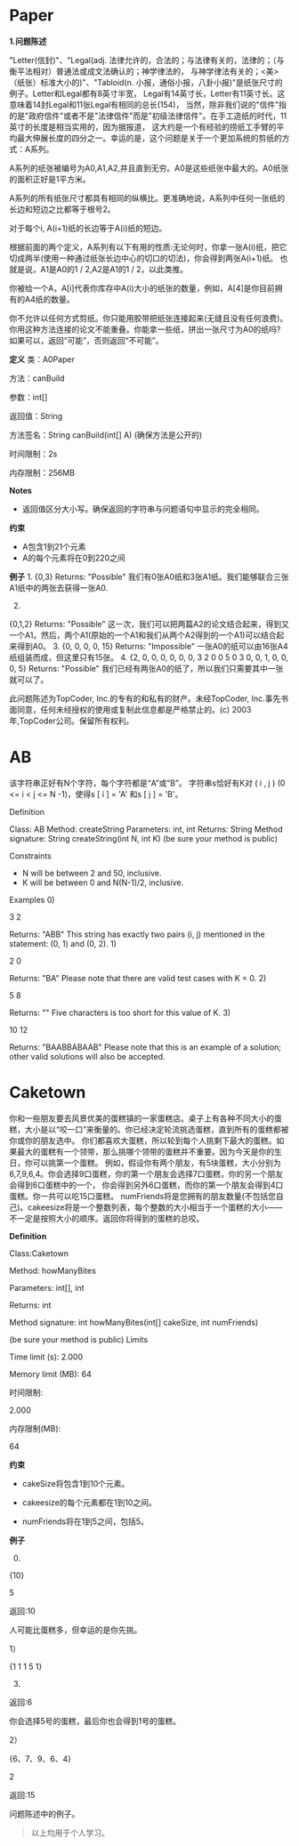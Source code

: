 # Paper
**1.问题陈述**

"Letter(信封)"、"Legal(adj. 法律允许的，合法的；与法律有关的，法律的；（与衡平法相对）普通法或成文法确认的；神学律法的，
与神学律法有关的；<美>（纸张）标准大小的)"、"Tabloid(n. 小报，通俗小报，八卦小报)"是纸张尺寸的例子。Letter和Legal都有8英寸半宽，
Legal有14英寸长，Letter有11英寸长。这意味着14封Legal和11张Legal有相同的总长(154)，
当然，除非我们说的"信件"指的是"政府信件"或者不是"法律信件"而是"初级法律信件"。在手工造纸的时代，11英寸的长度是相当实用的，因为据报道，
这大约是一个有经验的捞纸工手臂的平均最大伸展长度的四分之一。幸运的是，这个问题是关于一个更加系统的剪纸的方式：A系列。

A系列的纸张被编号为A0,A1,A2,并且直到无穷。A0是这些纸张中最大的。A0纸张的面积正好是1平方米。

A系列的所有纸张尺寸都具有相同的纵横比。更准确地说，A系列中任何一张纸的长边和短边之比都等于根号2。

对于每个i, A(i+1)纸的长边等于A(i)纸的短边。

根据前面的两个定义，A系列有以下有用的性质:无论何时，你拿一张A(i)纸，把它切成两半(使用一种通过纸张长边中心的切口的切法)，你会得到两张A(i+1)纸。
也就是说，A1是A0的1 / 2,A2是A1的1 / 2，以此类推。

你被给一个A，A[i]代表你库存中A(i)大小的纸张的数量，例如，A[4]是你目前拥有的A4纸的数量。

你不允许以任何方式剪纸。你只能用胶带把纸张连接起来(无缝且没有任何浪费)。你用这种方法连接的论文不能重叠。你能拿一些纸，拼出一张尺寸为A0的纸吗?
如果可以，返回“可能”，否则返回“不可能”。

**定义**
类：A0Paper

方法：canBuild

参数：int[]

返回值：String

方法签名：String canBuild(int[] A)
(确保方法是公开的)

时间限制：2s

内存限制：256MB


**Notes**
- 返回值区分大小写。确保返回的字符串与问题语句中显示的完全相同。

**约束**
- A包含1到21个元素
- A的每个元素将在0到220之间

**例子**
1.
{0,3}
Returns: "Possible"
我们有0张A0纸和3张A1纸。我们能够联合三张A1纸中的两张去获得一张A0.

2.
{0,1,2}
Returns: "Possible"
这一次，我们可以把两篇A2的论文结合起来，得到又一个A1。然后，两个A1(原始的一个A1和我们从两个A2得到的一个A1)可以结合起来得到A0。
3.
{0, 0, 0, 0, 15}
Returns: "Impossible"
一张A0的纸可以由16张A4纸组装而成，但这里只有15张。
4.
{2, 0, 0, 0, 0, 0, 0, 3 2 0 0 5 0 3 0, 0, 1, 0, 0, 0, 5}
Returns: "Possible"
我们已经有两张A0的纸了，所以我们只需要其中一张就可以了。

此问题陈述为TopCoder, Inc.的专有的和私有的财产。未经TopCoder, Inc.事先书面同意，任何未经授权的使用或复制此信息都是严格禁止的。(c) 2003年,TopCoder公司。保留所有权利。

# AB
该字符串正好有N个字符，每个字符都是“A”或“B”。
字符串s恰好有K对 ( i , j ) (0 <= i < j <= N -1)，使得s [ i ] = 'A' 和s [ j ] = 'B'。

Definition

Class:	AB
Method:	createString
Parameters:	int, int
Returns:	String
Method signature:	String createString(int N, int K)
(be sure your method is public)


Constraints
-	N will be between 2 and 50, inclusive.
-	K will be between 0 and N(N-1)/2, inclusive.

Examples
0)

3
2

Returns: "ABB"
This string has exactly two pairs (i, j) mentioned in the statement: (0, 1) and (0, 2).
1)

2
0

Returns: "BA"
Please note that there are valid test cases with K = 0.
2)

5
8

Returns: ""
Five characters is too short for this value of K.
3)

10
12

Returns: "BAABBABAAB"
Please note that this is an example of a solution; other valid solutions will also be accepted.

# Caketown
你和一些朋友要去风景优美的蛋糕镇的一家蛋糕店。桌子上有各种不同大小的蛋糕，大小是以“咬一口”来衡量的。你已经决定轮流挑选蛋糕，直到所有的蛋糕都被你或你的朋友选中。
你们都喜欢大蛋糕，所以轮到每个人挑剩下最大的蛋糕。如果最大的蛋糕有一个领带，那么挑哪个领带的蛋糕并不重要。因为今天是你的生日，你可以挑第一个蛋糕。
例如，假设你有两个朋友，有5块蛋糕，大小分别为6,7,9,6,4。你会选择9口蛋糕，你的第一个朋友会选择7口蛋糕，你的另一个朋友会得到6口蛋糕中的一个，
你会得到另外6口蛋糕，而你的第一个朋友会得到4口蛋糕。你一共可以吃15口蛋糕。
numFriends将是您拥有的朋友数量(不包括您自己)。cakeesize将是一个整数列表，每个整数的大小相当于一个蛋糕的大小——不一定是按照大小的顺序。返回你将得到的蛋糕的总咬。

**Definition**

Class:Caketown

Method:
howManyBites

Parameters:
int[], int

Returns:
int

Method signature:
int howManyBites(int[] cakeSize, int numFriends)

(be sure your method is public)
Limits

Time limit (s):
2.000

Memory limit (MB):
64

时间限制:

2.000

内存限制(MB):

64

**约束**

- cakeSize将包含1到10个元素。

- cakeesize的每个元素都在1到10之间。

- numFriends将在1到5之间，包括5。

**例子**

0)

{10}

5

返回:10

人可能比蛋糕多，但幸运的是你先挑。

1）

{1 1 1 5 1}

3.

返回:6

你会选择5号的蛋糕，最后你也会得到1号的蛋糕。

2）

{6、7、9、6、4}

2

返回:15

问题陈述中的例子。
> 以上均用于个人学习。